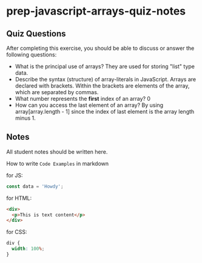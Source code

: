# prep-javascript-arrays-quiz-notes

## Quiz Questions

After completing this exercise, you should be able to discuss or answer the following questions:

- What is the principal use of arrays?
  They are used for storing "list" type data.
- Describe the syntax (structure) of array-literals in JavaScript.
  Arrays are declared with brackets. Within the brackets are elements of the array, which are separated by commas.
- What number represents the **first** index of an array?
  0
- How can you access the last element of an array?
  By using array[array.length - 1] since the index of last element is the array length minus 1.

## Notes

All student notes should be written here.

How to write `Code Examples` in markdown

for JS:

```javascript
const data = 'Howdy';
```

for HTML:

```html
<div>
  <p>This is text content</p>
</div>
```

for CSS:

```css
div {
  width: 100%;
}
```

